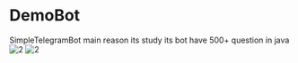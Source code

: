 # DemoBot
SimpleTelegramBot main reason its study
its bot have 500+ question in java
![2](http://img.serpstat.com/tobi/59G2M1.jpg)
![2](http://img.serpstat.com/tobi/59GALE.jpg)
